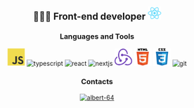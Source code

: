  <div align='center'>

## 👨🏻‍💻 Front-end developer <img src="https://raw.githubusercontent.com/Alik64/Alik64/main/header_logo.svg" alt="reactnative" width="30" height="30"/>

### Languages and Tools

 <div align='center'>

 <!-- JavaScript -->

 <img src="https://raw.githubusercontent.com/devicons/devicon/master/icons/javascript/javascript-original.svg" alt="javascript" width="40" height="40" />
  
 <!-- TypeScript -->

  <img src="https://cdn-icons-png.flaticon.com/512/5968/5968381.png" alt="typescript" width="40" height="40" />

  <!-- REACT -->

   <img src="https://e7.pngegg.com/pngimages/831/155/png-clipart-game-react-native-javascript-android-physics-symmetry-web-application-thumbnail.png" alt="react" width="40" height="40"/>

  <!-- Next -->

  <img src="https://www.svgrepo.com/show/354113/nextjs-icon.svg" alt="nextjs" width="40" height="40" />

  <!-- REDUX -->

  <img src="https://raw.githubusercontent.com/devicons/devicon/master/icons/redux/redux-original.svg" alt="redux" width="40" height="40"/>

  <!-- HTML -->

  <img src="https://raw.githubusercontent.com/devicons/devicon/master/icons/html5/html5-original-wordmark.svg" alt="html5" width="40" height="40" />

  <!-- CSS -->

  <img src="https://raw.githubusercontent.com/devicons/devicon/master/icons/css3/css3-original-wordmark.svg" alt="css3" width="40" height="40" />

  <!-- GIT -->

  <img src="https://www.vectorlogo.zone/logos/git-scm/git-scm-icon.svg" alt="git" width="40" height="40"/>

 </div>
 
 ### Contacts
 
<p align="center">
 
  <a href="https://www.linkedin.com/in/romain-matheos-12153616b/" target="_blank"
    ><img
      align="center"
      src="https://raw.githubusercontent.com/rahuldkjain/github-profile-readme-generator/master/src/images/icons/Social/linked-in-alt.svg"
      alt="albert-64"
      height="30"
      width="40"
  /></a>
</p>

</div>
